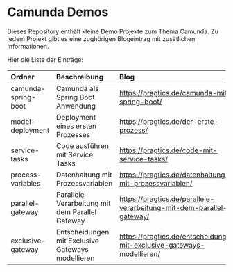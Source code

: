 # Camunda Demos

Dieses Repository enthält kleine Demo Projekte zum Thema Camunda. Zu jedem Projekt gibt es eine zughörigen Blogeintrag mit zusätlichen Informationen.

Hier die Liste der Einträge:

|Ordner|Beschreibung|Blog|
|:---|:---|:---|
|camunda-spring-boot|Camunda als Spring Boot Anwendung|https://pragtics.de/camunda-mit-spring-boot/|
|model-deployment|Deployment eines ersten Prozesses|https://pragtics.de/der-erste-prozess/|
|service-tasks|Code ausführen mit Service Tasks|https://pragtics.de/code-mit-service-tasks/|
|process-variables|Datenhaltung mit Prozessvariablen|https://pragtics.de/datenhaltung-mit-prozessvariablen/|
|parallel-gateway|Parallele Verarbeitung mit dem Parallel Gateway|https://pragtics.de/parallele-verarbeitung-mit-dem-parallel-gateway/|
|exclusive-gateway|Entscheidungen mit Exclusive Gateways modellieren|https://pragtics.de/entscheidungen-mit-exclusive-gateways-modellieren/|